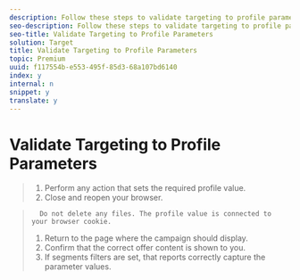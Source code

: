 ```yaml
---
description: Follow these steps to validate targeting to profile parameters.
seo-description: Follow these steps to validate targeting to profile parameters.
seo-title: Validate Targeting to Profile Parameters
solution: Target
title: Validate Targeting to Profile Parameters
topic: Premium
uuid: f117554b-e553-495f-85d3-68a107bd6140
index: y
internal: n
snippet: y
translate: y
---
```


# Validate Targeting to Profile Parameters


>1. Perform any action that sets the required profile value.
>1. Close and reopen your browser.

>       Do not delete any files. The profile value is connected to your browser cookie. 
>1. Return to the page where the campaign should display.
>1. Confirm that the correct offer content is shown to you.
>1. If segments filters are set, that reports correctly capture the parameter values.
